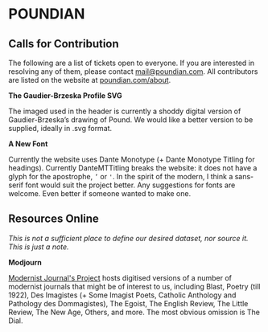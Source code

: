 # POUNDIAN

## Calls for Contribution

The following are a list of tickets open to everyone. If you are interested in resolving any of them, please contact mail@poundian.com. All contributors are listed on the website at [poundian.com/about](https://poundian.com/about).

__The Gaudier-Brzeska Profile SVG__

The imaged used in the header is currently a shoddy digital version of Gaudier-Brzeska’s drawing of Pound. We would like a better version to be supplied, ideally in .svg format.

__A New Font__

Currently the website uses Dante Monotype (+ Dante Monotype Titling for headings). Currently DanteMTTitling breaks the website: it does not have a glyph for the apostrophe, `’` or `'`. In the spirit of the modern, I think a sans-serif font would suit the project better. Any suggestions for fonts are welcome. Even better if someone wanted to make one.

## Resources Online

_This is not a sufficient place to define our desired dataset, nor source it. This is just a note._

__Modjourn__

[Modernist Journal's Project](https://modjourn.org/) hosts digitised versions of a number of modernist journals that might be of interest to us, including Blast, Poetry (till 1922), Des Imagistes (+ Some Imagist Poets, Catholic Anthology and Pathology des Dommagistes), The Egoist, The English Review, The Little Review, The New Age, Others, and more. The most obvious omission is The Dial.
